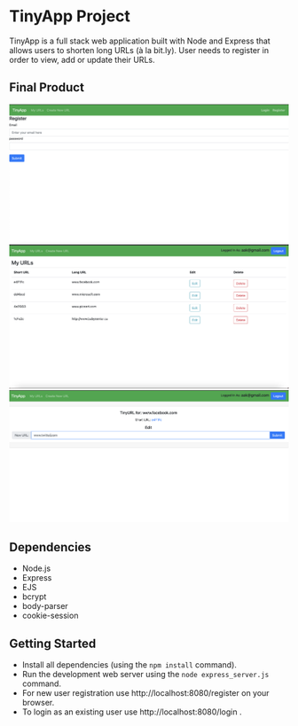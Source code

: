 # TinyApp Project

TinyApp is a full stack web application built with Node and Express that allows users to shorten long URLs (à la bit.ly). User needs to register in order to view, add or update their URLs. 

## Final Product

!["screenshot of register-page"](https://github.com/akshathakulkarni/tinyApp/blob/master/documents/Register-page.png?raw=true)
!["screenshot of urls-page"](https://github.com/akshathakulkarni/tinyApp/blob/master/documents/urls-page.png?raw=true)
!["screenshot of updateURL-page"](https://github.com/akshathakulkarni/tinyApp/blob/master/documents/UpdateURL-page.png?raw=true)

## Dependencies

- Node.js
- Express
- EJS
- bcrypt
- body-parser
- cookie-session

## Getting Started

- Install all dependencies (using the `npm install` command).
- Run the development web server using the `node express_server.js` command.
- For new user registration use http://localhost:8080/register on your browser.
- To login as an existing user use http://localhost:8080/login . 
